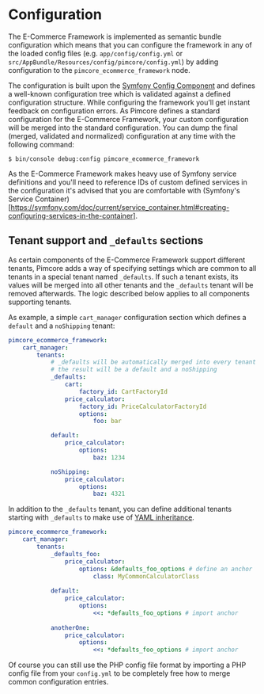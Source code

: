 # Configuration

The E-Commerce Framework is implemented as semantic bundle configuration which means that you can configure the framework
in any of the loaded config files (e.g. `app/config/config.yml` or `src/AppBundle/Resources/config/pimcore/config.yml`) by
adding configuration to the `pimcore_ecommerce_framework` node.

The configuration is built upon the [Symfony Config Component](https://symfony.com/doc/current/components/config.html) and
defines a well-known configuration tree which is validated against a defined configuration structure. While configuring
the framework you'll get instant feedback on configuration errors. As Pimcore defines a standard configuration for the 
E-Commerce Framework, your custom configuration will be merged into the standard configuration. You can dump the final
(merged, validated and normalized) configuration at any time with the following command:

    $ bin/console debug:config pimcore_ecommerce_framework 

As the E-Commerce Framework makes heavy use of Symfony service definitions and you'll need to 
reference IDs of custom defined services in the configuration it's advised that you are comfortable with (Symfony's Service Container)[https://symfony.com/doc/current/service_container.html#creating-configuring-services-in-the-container]. 

## Tenant support and `_defaults` sections

As certain components of the E-Commerce Framework support different tenants, Pimcore adds a way of specifying settings
which are common to all tenants in a special tenant named `_defaults`. If such a tenant exists, its values will be merged
into all other tenants and the `_defaults` tenant will be removed afterwards. The logic described below applies to all 
components supporting tenants.

As example, a simple `cart_manager` configuration section which defines a `default` and a `noShipping` tenant:  

```yaml
pimcore_ecommerce_framework:
    cart_manager:
        tenants:
            # _defaults will be automatically merged into every tenant and removed afterwards
            # the result will be a default and a noShipping
            _defaults:
                cart:
                    factory_id: CartFactoryId
                price_calculator:
                    factory_id: PriceCalculatorFactoryId
                    options:
                        foo: bar

            default:
                price_calculator:
                    options:
                        baz: 1234

            noShipping:
                price_calculator:
                    options:
                        baz: 4321
```

In addition to the `_defaults` tenant, you can define additional tenants starting with `_defaults` to make use
of [YAML inheritance](https://learnxinyminutes.com/docs/yaml/).

```yaml
pimcore_ecommerce_framework:
    cart_manager:
        tenants:
            _defaults_foo:
                price_calculator:
                    options: &defaults_foo_options # define an anchor
                        class: MyCommonCalculatorClass
                        
            default:
                price_calculator:
                    options:
                        <<: *defaults_foo_options # import anchor
            
            anotherOne:
                price_calculator:
                    options:
                        <<: *defaults_foo_options # import anchor
```

Of course you can still use the PHP config file format by importing a PHP config file from your `config.yml` to be
completely free how to merge common configuration entries.
